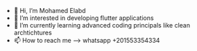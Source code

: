 - 👋 Hi, I’m Mohamed Elabd
- 👀 I’m interested in developing flutter applications
- 🌱 I’m currently learning advanced coding principals like clean archtichtures
- 📫 How to reach me --> whatsapp +201553354334

